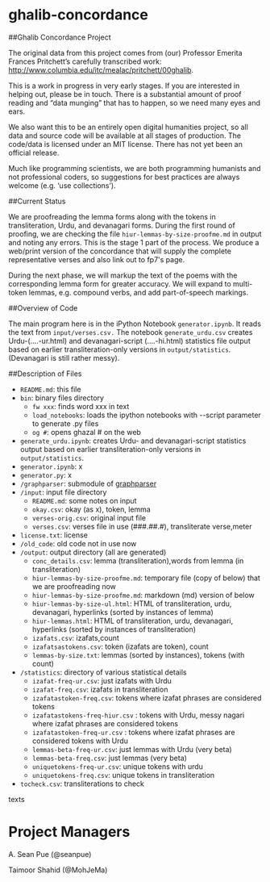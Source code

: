 ghalib-concordance
==================

##Ghalib Concordance Project

The original data from this project comes from (our)
Professor Emerita Frances Pritchett’s carefully transcribed work:
http://www.columbia.edu/itc/mealac/pritchett/00ghalib.

This is a work in progress in very early stages. If you are interested in
helping out, please be in touch. There is a substantial amount of proof
reading and “data munging” that has to happen, so we
need many eyes and ears.

We also want this to be an entirely open digital humanities project, so all data
and source code will be available at all stages of production. The code/data is
licensed under an MIT license. There has not yet been an official release.

Much like programming scientists, we are both programming humanists and not
professional coders, so suggestions for best practices are always welcome (e.g.
‘use collections’).

##Current Status

We are proofreading the lemma forms along with the tokens in transliteration, Urdu, and devanagari forms. During the first round of proofing, we are checking the file `hiur-lemmas-by-size-proofme.md` in output and noting any errors. This is the stage 1 part of the process. We produce a web/print version of the concordance that will supply the complete representative verses and also link out to fp7's page.

During the next phase, we will markup the text of the poems with the corresponding lemma form for greater accuracy. We will expand to multi-token lemmas, e.g. compound verbs, and add part-of-speech markings.

##Overview of Code

The main program here is in the iPython Notebook `generator.ipynb`. It reads the text from `input/verses.csv.` The notebook `generate_urdu.csv` creates Urdu-(....-ur.html) and devanagari-script (....-hi.html) statistics file output based on earlier transliteration-only versions in `output/statistics`. (Devanagari is still rather messy).

##Description of Files
* `README.md`:  this file
* `bin`:  binary files directory
  * `fw xxx`: finds word xxx in text
  * `load_notebooks`: loads the ipython notebooks with --script parameter to generate .py files
  * `og #`: opens ghazal # on the web
* `generate_urdu.ipynb`:  creates Urdu- and devanagari-script statistics output based on earlier transliteration-only versions in `output/statistics`.
* `generator.ipynb`: x
* `generator.py`: x
* `/graphparser`: submodule of [graphparser](https://github.com/seanpue/graphparser)
* `/input`: input file directory
  * `README.md`: some notes on input
  * `okay.csv`: okay (as x), token, lemma
  * `verses-orig.csv`: original input file
  * `verses.csv`: verses file in use (###.##.#), transliterate verse,meter
* `license.txt`: license
* `/old_code`: old code not in use now
* `/output`: output directory (all are generated)
  * `conc_details.csv`: lemma (transliteration),words from lemma (in transliteration)
  * `hiur-lemmas-by-size-proofme.md`: temporary file (copy of below) that we are proofreading now
  * `hiur-lemmas-by-size-proofme.md`: markdown (md) version of below
  * `hiur-lemmas-by-size-ul.html`: HTML of transliteration, urdu, devanagari, hyperlinks (sorted by instances of lemma)
  * `hiur-lemmas.html`:  HTML of transliteration, urdu, devanagari, hyperlinks (sorted by instances of transliteration)
  * `izafats.csv`: izafats,count
  * `izafatsastokens.csv`: token (izafats are token), count
  * `lemmas-by-size.txt`: lemmas (sorted by instances), tokens (with count)
* `/statistics`: directory of various statistical details
  * `izafat-freq-ur.csv`: just izafats with Urdu
  * `izafat-freq.csv`: izafats in transliteration
  * `izafatastoken-freq.csv`: tokens where izafat phrases are considered tokens
  * `izafatastokens-freq-hiur.csv` : tokens with Urdu, messy nagari where izafat phrases are considered tokens
  * `izafatastoken-freq-ur.csv`   : tokens where izafat phrases are considered tokens with Urdu
  * `lemmas-beta-freq-ur.csv`: just lemmas with Urdu (very beta)
  * `lemmas-beta-freq.csv`: just lemmas (very beta)
  * `uniquetokens-freq-ur.csv`: unique tokens with urdu
  * `uniquetokens-freq.csv`: unique tokens in transliteration
* `tocheck.csv`: transliterations to check

texts

Project Managers
================

A. Sean Pue (@seanpue)

Taimoor Shahid (@MohJeMa)
